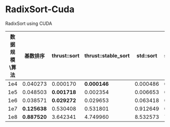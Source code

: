 # RadixSort-Cuda
RadixSort using CUDA


| 数据规模\\算法 | 基数排序     | thrust::sort | thrust::stable\_sort | std::sort | std::stable\_sort |
| -------------- | ------------ | ------------ | -------------------- | --------- | ----------------- |
| 1e4            | 0.040273     | 0.000170     | **0.000146**         | 0.000486  | 0.000422          |
| 1e5            | 0.048503     | **0.001718** | 0.002354             | 0.006653  | 0.004904          |
| 1e6            | 0.038571     | **0.029272** | 0.029653             | 0.063418  | 0.052802          |
| 1e7            | **0.125638** | 0.530408     | 0.531801             | 0.912649  | 0.753557          |
| 1e8            | **0.887520** | 3.642341     | 4.749960             | 8.532573  | 7.576390          |
